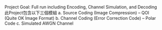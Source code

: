 Project Goal:
Full run including Encoding, Channel Simulation, and Decoding
此Project包含以下三個模組
a.	Source Coding (Image Compression) – QOI (Quite OK Image Format)
b.	Channel Coding (Error Correction Code) – Polar Code
c.	Simulated AWGN Channel
